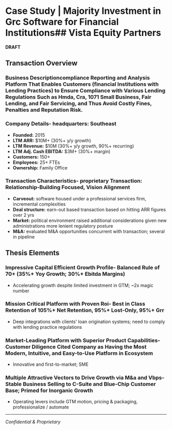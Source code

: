 # Case Study | Majority Investment in Grc Software for Financial Institutions## Vista Equity Partners

**DRAFT**

## Transaction Overview

### Business Descriptioncompliance Reporting and Analysis Platform That Enables Customers (financial Institutions with Lending Practices) to Ensure Compliance with Various Lending Regulations Such as Hmda, Cra, 1071 Small Business, Fair Lending, and Fair Servicing, and Thus Avoid Costly Fines, Penalties and Reputation Risk.


### Company Details- **headquarters:** Southeast

- **Founded:** 2015
- **LTM ARR:** $10M+ (30%+ y/y growth)
- **LTM Revenue:** $10M (30%+ y/y growth, 90%+ recurring)
- **LTM Adj. Cash EBITDA:** $3M+ (30%+ margin)
- **Customers:** 150+
- **Employees:** 25+ FTEs
- **Ownership:** Family Office

### Transaction Characteristics- **proprietary Transaction:** Relationship-Building Focused, Vision Alignment

- **Carveout:** software housed under a professional services firm, incremental complexities
- **Deal structure:** earn-out based transaction based on hitting ARR figures over 2 yrs
- **Market:** political environment raised additional considerations given new administrations more lenient regulatory posture
- **M&A:** evaluated M&A opportunities concurrent with transaction; several in pipeline

## Thesis Elements

### Impressive Capital Efficient Growth Profile- Balanced Rule of 70+ (35%+ Yoy Growth; 30%+ Ebitda Margins)

- Accelerating growth despite limited investment in GTM; ~2x magic number

### Mission Critical Platform with Proven Roi- Best in Class Retention of 105%+ Net Retention, 95%+ Lost-Only, 95%+ Grr

- Deep integrations with clients' loan origination systems; need to comply with lending practice regulations

### Market-Leading Platform with Superior Product Capabilities- Customer Diligence Cited Company as Having the Most Modern, Intuitive, and Easy-to-Use Platform in Ecosystem

- Innovative and first-to-market; SME

### Multiple Attractive Vectors to Drive Growth via M&a and Vbps- Stable Business Selling to C-Suite and Blue-Chip Customer Base; Primed for Inorganic Growth

- Operating levers include GTM motion, pricing & packaging, professionalize / automate

---

*Confidential & Proprietary*